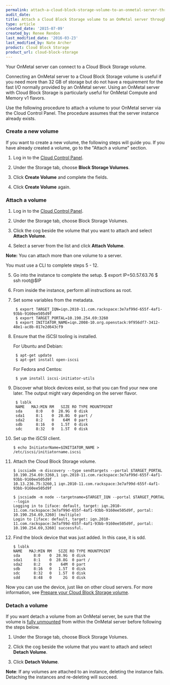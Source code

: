 ```yaml
---
permalink: attach-a-cloud-block-storage-volume-to-an-onmetal-server-through-the-cloud-control-panel/
audit_date:
title: Attach a Cloud Block Storage volume to an OnMetal server through the Cloud Control Panel
type: article
created_date: '2015-07-09'
created_by: Renee Rendon
last_modified_date: '2016-03-23'
last_modified_by: Nate Archer
product: Cloud Block Storage
product_url: cloud-block-storage
---
```


Your OnMetal server can connect to a Cloud Block Storage volume.

Connecting an OnMetal server to a Cloud Block Storage volume is useful
if you need more than 32 GB of storage but do not have a requirement for
the fast I/O normally provided by an OnMetal server. Using an OnMetal
server with Cloud Block Storage is particularly useful for OnMetal
Compute and Memory v1 flavors.

Use the following procedure to attach a volume to your OnMetal
server via the Cloud Control Panel. The procedure assumes
that the server instance already exists.



### Create a new volume

If you want to create a new volume, the following steps will guide you.
If you have already created a volume, go to the "Attach a volume" section.

1. Log in to the [Cloud Control Panel](https://mycloud.rackspace.com/).

2. Under the Storage tab, choose **Block Storage Volumes**.

3. Click **Create Volume** and complete the fields.

4. Click **Create Volume** again.




### Attach a volume

1. Log in to the [Cloud Control Panel](https://mycloud.rackspace.com/).

2. Under the Storage tab, choose Block Storage Volumes.

3. Click the cog beside the volume that you want to attach and select **Attach Volume**.

4. Select a server from the list and click **Attach Volume**.

**Note:** You can attach more than one volume to a server.

You must use a CLI to complete steps 5 - 12.

5. Go into the instance to complete the setup.
        $ export IP=50.57.63.76
        $ ssh root@$IP

6. From inside the instance, perform all instructions as root.

7. Set some variables from the metadata.

        $ export TARGET_IQN=iqn.2010-11.com.rackspace:3e7af99d-655f-4af1-93bb-9160ee505d9f
        $ export TARGET_PORTAL=10.190.254.69:3260
        $ export INITIATOR_NAME=iqn.2008-10.org.openstack:9f956df7-3412-48e1-ac8b-017e2d643cf9

8. Ensure that the iSCSI tooling is installed.

   For Ubuntu and Debian:

        $ apt-get update
        $ apt-get install open-iscsi

   For Fedora and Centos:

        $ yum install iscsi-initiator-utils

9. Discover what block devices exist, so that you can find your new one later. The output might vary depending on the server flavor.

        $ lsblk
        NAME   MAJ:MIN RM   SIZE RO TYPE MOUNTPOINT
        sda      8:0    0  28.9G  0 disk
        sda1     8:1    0  28.8G  0 part /
        sda2     8:2    0    64M  0 part
        sdb      8:16   0   1.5T  0 disk
        sdc      8:32   0   1.5T  0 disk

10. Set up the iSCSI client.

        $ echo InitiatorName=$INITIATOR_NAME > /etc/iscsi/initiatorname.iscsi

11. Attach the Cloud Block Storage volume.

        $ iscsiadm -m discovery --type sendtargets --portal $TARGET_PORTAL
        10.190.254.69:3260,1 iqn.2010-11.com.rackspace:3e7af99d-655f-4af1-93bb-9160ee505d9f
        10.13.236.75:3260,1 iqn.2010-11.com.rackspace:3e7af99d-655f-4af1-93bb-9160ee505d9f
      
        $ iscsiadm -m node --targetname=$TARGET_IQN --portal $TARGET_PORTAL --login
        Logging in to [iface: default, target: iqn.2010-11.com.rackspace:3e7af99d-655f-4af1-93bb-9160ee505d9f, portal: 10.190.254.69,3260] (multiple)
        Login to [iface: default, target: iqn.2010-11.com.rackspace:3e7af99d-655f-4af1-93bb-9160ee505d9f, portal: 10.190.254.69,3260] successful.

12. Find the block device that was just added.  In this case, it is sdd.

        $ lsblk
        NAME   MAJ:MIN RM   SIZE RO TYPE MOUNTPOINT
        sda      8:0    0  28.9G  0 disk
        sda1     8:1    0  28.8G  0 part /
        sda2     8:2    0    64M  0 part
        sdb      8:16   0   1.5T  0 disk
        sdc      8:32   0   1.5T  0 disk
        sdd      8:48   0     2G  0 disk

Now you can use the device, just like on other cloud servers. For more
information, see [Prepare your Cloud Block Storage
volume](/how-to/prepare-your-cloud-block-storage-volume).



### Detach a volume

If you want detach a volume from an OnMetal server, be sure that the
volume is [fully
unmounted](/how-to/detach-and-delete-cloud-block-storage-volumes)
from within the OnMetal server before following the steps below.

1. Under the Storage tab, choose Block Storage Volumes.

2. Click the cog beside the volume that you want to attach and
   select **Detach Volume**.

3. Click **Detach Volume**.

**Note**: If any volumes are attached to an instance, deleting the
instance fails. Detaching the instances and re-deleting will
succeed.
